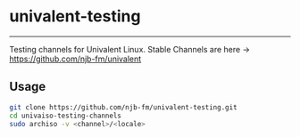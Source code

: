 # univalent-testing
---
Testing channels for Univalent Linux. Stable Channels are here → https://github.com/njb-fm/univalent

## Usage
```bash
git clone https://github.com/njb-fm/univalent-testing.git
cd univaiso-testing-channels
sudo archiso -v <channel>/<locale>
```

